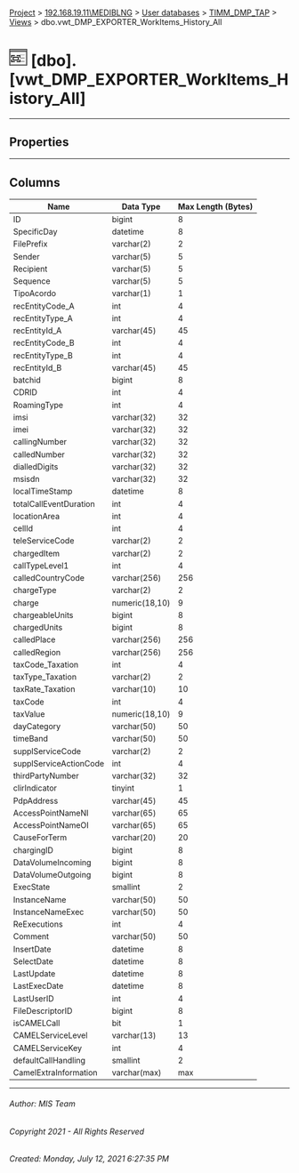 #### 

[Project](../../../../index.md) > [192.168.19.11\\MEDIBLNG](../../../index.md) > [User databases](../../index.md) > [TIMM_DMP_TAP](../index.md) > [Views](Views.md) > dbo.vwt_DMP_EXPORTER_WorkItems_History_All

# ![Views](../../../../Images/View32.png) [dbo].[vwt_DMP_EXPORTER_WorkItems_History_All]

---

## <a name="#properties"></a>Properties



---

## <a name="#columns"></a>Columns

| Name | Data Type | Max Length (Bytes) |
|---|---|---|
| ID | bigint | 8 |
| SpecificDay | datetime | 8 |
| FilePrefix | varchar(2) | 2 |
| Sender | varchar(5) | 5 |
| Recipient | varchar(5) | 5 |
| Sequence | varchar(5) | 5 |
| TipoAcordo | varchar(1) | 1 |
| recEntityCode_A | int | 4 |
| recEntityType_A | int | 4 |
| recEntityId_A | varchar(45) | 45 |
| recEntityCode_B | int | 4 |
| recEntityType_B | int | 4 |
| recEntityId_B | varchar(45) | 45 |
| batchid | bigint | 8 |
| CDRID | int | 4 |
| RoamingType | int | 4 |
| imsi | varchar(32) | 32 |
| imei | varchar(32) | 32 |
| callingNumber | varchar(32) | 32 |
| calledNumber | varchar(32) | 32 |
| dialledDigits | varchar(32) | 32 |
| msisdn | varchar(32) | 32 |
| localTimeStamp | datetime | 8 |
| totalCallEventDuration | int | 4 |
| locationArea | int | 4 |
| cellId | int | 4 |
| teleServiceCode | varchar(2) | 2 |
| chargedItem | varchar(2) | 2 |
| callTypeLevel1 | int | 4 |
| calledCountryCode | varchar(256) | 256 |
| chargeType | varchar(2) | 2 |
| charge | numeric(18,10) | 9 |
| chargeableUnits | bigint | 8 |
| chargedUnits | bigint | 8 |
| calledPlace | varchar(256) | 256 |
| calledRegion | varchar(256) | 256 |
| taxCode_Taxation | int | 4 |
| taxType_Taxation | varchar(2) | 2 |
| taxRate_Taxation | varchar(10) | 10 |
| taxCode | int | 4 |
| taxValue | numeric(18,10) | 9 |
| dayCategory | varchar(50) | 50 |
| timeBand | varchar(50) | 50 |
| supplServiceCode | varchar(2) | 2 |
| supplServiceActionCode | int | 4 |
| thirdPartyNumber | varchar(32) | 32 |
| clirIndicator | tinyint | 1 |
| PdpAddress | varchar(45) | 45 |
| AccessPointNameNI | varchar(65) | 65 |
| AccessPointNameOI | varchar(65) | 65 |
| CauseForTerm | varchar(20) | 20 |
| chargingID | bigint | 8 |
| DataVolumeIncoming | bigint | 8 |
| DataVolumeOutgoing | bigint | 8 |
| ExecState | smallint | 2 |
| InstanceName | varchar(50) | 50 |
| InstanceNameExec | varchar(50) | 50 |
| ReExecutions | int | 4 |
| Comment | varchar(50) | 50 |
| InsertDate | datetime | 8 |
| SelectDate | datetime | 8 |
| LastUpdate | datetime | 8 |
| LastExecDate | datetime | 8 |
| LastUserID | int | 4 |
| FileDescriptorID | bigint | 8 |
| isCAMELCall | bit | 1 |
| CAMELServiceLevel | varchar(13) | 13 |
| CAMELServiceKey | int | 4 |
| defaultCallHandling | smallint | 2 |
| CamelExtraInformation | varchar(max) | max |


---

###### Author:  MIS Team

###### Copyright 2021 - All Rights Reserved

###### Created: Monday, July 12, 2021 6:27:35 PM

